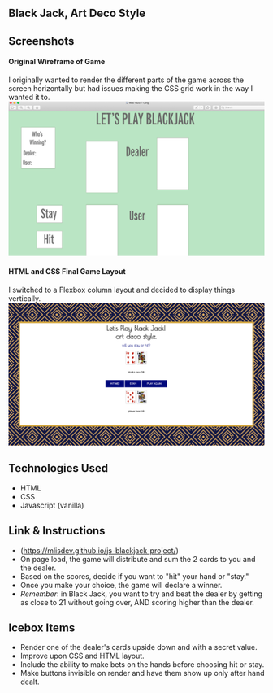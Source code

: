## **Black Jack, Art Deco Style**

## Screenshots 

#### Original Wireframe of Game 
I originally wanted to render the different parts of the game across the screen horizontally but had issues making the CSS grid work in the way I wanted it to. 
![wireframe of game](wireframe.png)


#### HTML and CSS Final Game Layout 
I switched to a Flexbox column layout and decided to display things vertically. 
![screenshot of final game layout](blackjackscreenshot.png)

## Technologies Used 
* HTML 
* CSS
* Javascript (vanilla)

## Link & Instructions 
- (https://mlisdev.github.io/js-blackjack-project/)
- On page load, the game will distribute and sum the 2 cards to you and the dealer. 
- Based on the scores, decide if you want to "hit" your hand or "stay." 
- Once you make your choice, the game will declare a winner. 
- _Remember_: in Black Jack, you want to try and beat the dealer by getting as close to 21 without going over, AND scoring higher than the dealer. 

## Icebox Items 
- Render one of the dealer's cards upside down and with a secret value. 
- Improve upon CSS and HTML layout. 
- Include the ability to make bets on the hands before choosing hit or stay. 
- Make buttons invisible on render and have them show up only after hand dealt. 